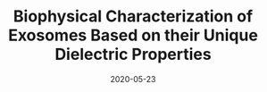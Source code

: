 ---
title: "Biophysical Characterization of Exosomes Based on their Unique Dielectric Properties"
collection: publications
permalink: /publication/10 2020-biophysical journal-exosome
date: 2020-05-23
venue: 'Biophysical Journal'
paperurl: '/files/pdf/research/paper10.pdf'
link: 'https://www.cell.com/biophysj/fulltext/S0006-3495(19)32003-X'
citation: 'Zhang, Y., Shi, L. and Esfandiari, L., 2020. Biophysical Journal, 118(3), p.175a.'
---